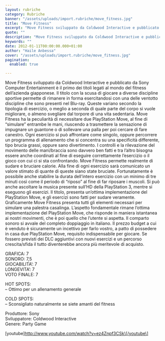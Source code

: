```yaml
---
layout: rubriche
category: Rubriche
banner: "/assets/uploads/import.rubriche/move_fitness.jpg"
title: "Move Fitness"
excerpt: "Move Fitness sviluppato da Coldwood Interactive e pubblicato da Sony Computer Entertainment è il primo dei titoli legati al mondo del fitness dell’azienda giapponese. Il titolo con la scusa di giocare a diverse discipline sportive permette di rimanere in forma esercitandosi con una delle ventotto discipline che sono presenti nel Blu-ray. Queste variano secondo la [&hellip"
quote: ""
description: "Move Fitness sviluppato da Coldwood Interactive e pubblicato da Sony Computer Entertainment è il primo dei titoli legati al mondo del fitness dell’azienda giapponese. Il titolo con la scusa di giocare a diverse discipline sportive permette di rimanere in forma esercitandosi con una delle ventotto discipline che sono presenti nel Blu-ray. Queste variano secondo la [&hellip"
keywords: ""
date: 2012-01-11T00:00:00.000+01:00
author: "Haile Anbessa"
cover: "/assets/uploads/import.rubriche/move_fitness.jpg"
pagination:
  enabled: true

---
```


Move Fitness sviluppato da Coldwood Interactive e pubblicato da Sony Computer Entertainment è il primo dei titoli legati al mondo del fitness dell’azienda giapponese. Il titolo con la scusa di giocare a diverse discipline sportive permette di rimanere in forma esercitandosi con una delle ventotto discipline che sono presenti nel Blu-ray. Queste variano secondo la tipologia di esercizio, o meglio a seconda di quale parte del corpo si vuole migliorare, o almeno svegliare dal torpore di una vita sedentaria. Move Fitness ha la peculiarità di necessitare due PlayStation Move, al fine di “simulare” entrambe le mani, riuscendo a trasmettere la sensazione di impugnare un guantone o di sollevare una palla per poi cercare di fare canestro. Ogni esercizio si può affrontare come singolo, oppure percorrere un programma di allenamento che si concentra su una specificità differente, tipo brucia grassi, oppure sano divertimento. I controlli e la rilevazione del movimento delle mani/braccia sono davvero ben fatti e tra l’altro bisogna essere anche coordinati al fine di eseguire correttamente l’esercizio o il gioco con cui ci si sta confrontando. Move Fitness permette realmente di sudare e bruciare calorie. Alla fine di ogni esercizio sarà comunicato un valore stimato di quante di queste siano state bruciate. Fortunatamente è possibile anche stabilire la durata dell’intero esercizio con un minimo di tre minuti così come il periodo di “riposo” al fine di far riposare i muscoli. Si può anche ascoltare la musica presente sull’HD della PlayStation 3, mentre si eseguono gli esercizi. Il titolo, presenta un’ottima implementazione del PlayStation Move, e gli esercizi sono fatti per sudare veramente. Graficamente Move Fitness presenta tutti gli elementi necessari per simulare una palestra casalinga. L’aspetto fondamentale rimane l’ottima implementazione del PlayStation Move, che risponde in maniera istantanea ai nostri movimenti, che è poi quello che l’utente si aspetta. Il comparto sonoro si avvale del completo doppiaggio in italiano. Il prezzo budget a cui è venduto è sicuramente un incettivo per farlo vostro, a patto di possedere in casa due PlayStation Move, requisito indispensabile per giocare. Se fossero previsti dei DLC aggiuntivi con nuovi esercizi e un percorso crescita/sfida il tutto diventerebbe ancora più meritevole di acquisto.

GRAFICA: 7  
SONORO: 7,5  
GIOCABILITA’: 7  
LONGEVITA’: 7  
VOTO FINALE: 7

HOT SPOTS:  
– Ottimo per un allenamento generale

COLD SPOTS:  
– Sconsigliato naturalmente se siete amanti del fitness

Produttore: Sony  
Sviluppatore: Coldwood Interactive  
Genere: Party Game

\[youtube\]http://www.youtube.com/watch?v=ez4Znpf3CSk\[/youtube\]